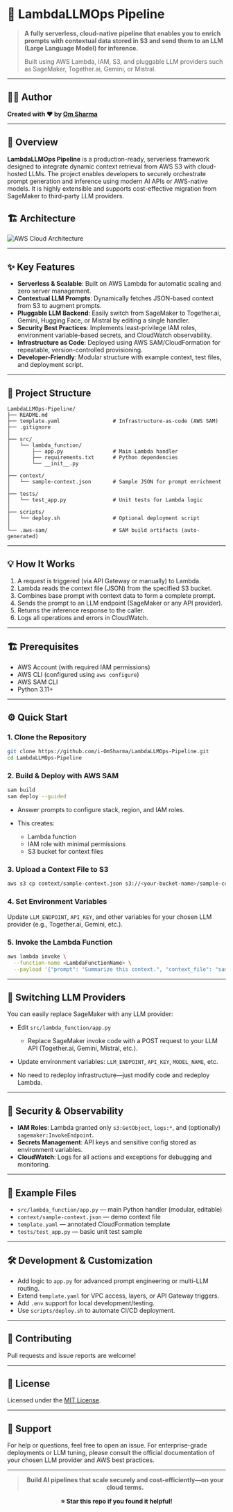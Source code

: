 # 🚀 LambdaLLMOps Pipeline

> **A fully serverless, cloud-native pipeline that enables you to enrich prompts with contextual data stored in S3 and send them to an LLM (Large Language Model) for inference.**
>
> Built using AWS Lambda, IAM, S3, and pluggable LLM providers such as SageMaker, Together.ai, Gemini, or Mistral.

---

## 👨‍💻 Author

**Created with ❤️ by [Om Sharma](https://github.com/i-OmSharma)**

---

## 🚀 Overview

**LambdaLLMOps Pipeline** is a production-ready, serverless framework designed to integrate dynamic context retrieval from AWS S3 with cloud-hosted LLMs. The project enables developers to securely orchestrate prompt generation and inference using modern AI APIs or AWS-native models. It is highly extensible and supports cost-effective migration from SageMaker to third-party LLM providers.

## 🏗️ Architecture

![AWS Cloud Architecture](LLMOps.png)

---

## ✨ Key Features

- **Serverless & Scalable**: Built on AWS Lambda for automatic scaling and zero server management.
- **Contextual LLM Prompts**: Dynamically fetches JSON-based context from S3 to augment prompts.
- **Pluggable LLM Backend**: Easily switch from SageMaker to Together.ai, Gemini, Hugging Face, or Mistral by editing a single handler.
- **Security Best Practices**: Implements least-privilege IAM roles, environment variable-based secrets, and CloudWatch observability.
- **Infrastructure as Code**: Deployed using AWS SAM/CloudFormation for repeatable, version-controlled provisioning.
- **Developer-Friendly**: Modular structure with example context, test files, and deployment script.

---

## 📁 Project Structure

```
LambdaLLMOps-Pipeline/
├── README.md
├── template.yaml                 # Infrastructure-as-code (AWS SAM)
├── .gitignore
│
├── src/
│   └── lambda_function/
│       ├── app.py                # Main Lambda handler
│       ├── requirements.txt      # Python dependencies
│       └── __init__.py
│
├── context/
│   └── sample-context.json       # Sample JSON for prompt enrichment
│
├── tests/
│   └── test_app.py               # Unit tests for Lambda logic
│
├── scripts/
│   └── deploy.sh                 # Optional deployment script
│
└── .aws-sam/                     # SAM build artifacts (auto-generated)
```

---

## 💡 How It Works

1. A request is triggered (via API Gateway or manually) to Lambda.
2. Lambda reads the context file (JSON) from the specified S3 bucket.
3. Combines base prompt with context data to form a complete prompt.
4. Sends the prompt to an LLM endpoint (SageMaker or any API provider).
5. Returns the inference response to the caller.
6. Logs all operations and errors in CloudWatch.

---

## 🏗️ Prerequisites

- AWS Account (with required IAM permissions)
- AWS CLI (configured using `aws configure`)
- AWS SAM CLI
- Python 3.11+

---

## ⚙️ Quick Start

### 1. Clone the Repository

```bash
git clone https://github.com/i-OmSharma/LambdaLLMOps-Pipeline.git
cd LambdaLLMOps-Pipeline
```

### 2. Build & Deploy with AWS SAM

```bash
sam build
sam deploy --guided
```

- Answer prompts to configure stack, region, and IAM roles.
- This creates:

  - Lambda function
  - IAM role with minimal permissions
  - S3 bucket for context files

### 3. Upload a Context File to S3

```bash
aws s3 cp context/sample-context.json s3://<your-bucket-name>/sample-context.json
```

### 4. Set Environment Variables

Update `LLM_ENDPOINT`, `API_KEY`, and other variables for your chosen LLM provider (e.g., Together.ai, Gemini, etc.).

### 5. Invoke the Lambda Function

```bash
aws lambda invoke \
  --function-name <LambdaFunctionName> \
  --payload '{"prompt": "Summarize this context.", "context_file": "sample-context.json"}' output.json
```

---

## 🔁 Switching LLM Providers

You can easily replace SageMaker with any LLM provider:

- Edit `src/lambda_function/app.py`

  - Replace SageMaker invoke code with a POST request to your LLM API (Together.ai, Gemini, Mistral, etc.).

- Update environment variables: `LLM_ENDPOINT`, `API_KEY`, `MODEL_NAME`, etc.
- No need to redeploy infrastructure—just modify code and redeploy Lambda.

---

## 🔐 Security & Observability

- **IAM Roles**: Lambda granted only `s3:GetObject`, `logs:*`, and (optionally) `sagemaker:InvokeEndpoint`.
- **Secrets Management**: API keys and sensitive config stored as environment variables.
- **CloudWatch**: Logs for all actions and exceptions for debugging and monitoring.

---

## 📎 Example Files

- `src/lambda_function/app.py` — main Python handler (modular, editable)
- `context/sample-context.json` — demo context file
- `template.yaml` — annotated CloudFormation template
- `tests/test_app.py` — basic unit test sample

---

## 🛠️ Development & Customization

- Add logic to `app.py` for advanced prompt engineering or multi-LLM routing.
- Extend `template.yaml` for VPC access, layers, or API Gateway triggers.
- Add `.env` support for local development/testing.
- Use `scripts/deploy.sh` to automate CI/CD deployment.

---

## 🤝 Contributing

Pull requests and issue reports are welcome!

---

## 📄 License

Licensed under the [MIT License](LICENSE).

---

## 💬 Support

For help or questions, feel free to open an issue. For enterprise-grade deployments or LLM tuning, please consult the official documentation of your chosen LLM provider and AWS best practices.

---

<div align="center">

> **Build AI pipelines that scale securely and cost-efficiently—on your cloud terms.**

**⭐ Star this repo if you found it helpful!**

</div>

